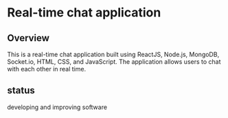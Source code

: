 # Real-time chat application

## Overview
This is a real-time chat application built using ReactJS, Node.js, MongoDB, Socket.io, HTML, CSS, and JavaScript. The application allows users to chat with each other in real time.
## status
developing and improving software